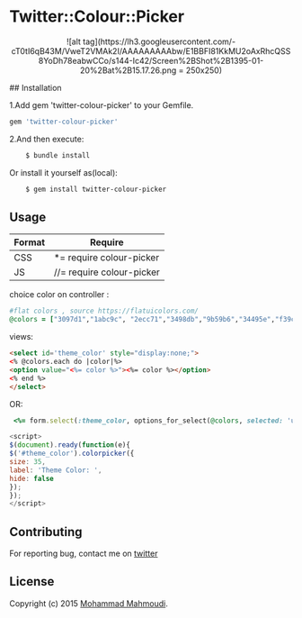 # Twitter::Colour::Picker
<p align="center">
![alt tag](https://lh3.googleusercontent.com/-cT0tI6qB43M/VweT2VMAk2I/AAAAAAAAAbw/E1BBFI81KkMU2oAxRhcQSS8YoDh78eabwCCo/s144-Ic42/Screen%2BShot%2B1395-01-20%2Bat%2B15.17.26.png = 250x250)
</p>
## Installation

1.Add gem 'twitter-colour-picker' to your Gemfile.

```ruby
gem 'twitter-colour-picker'
```

2.And then execute:
```bash
    $ bundle install
```
Or install it yourself as(local):
```bash
    $ gem install twitter-colour-picker
```
## Usage


| Format | Require |
| --- | --- |
| CSS |  *= require colour-picker |
| JS | //= require colour-picker |


choice color on controller :
```ruby
#flat colors , source https://flatuicolors.com/
@colors = ["3097d1","1abc9c", "2ecc71","3498db","9b59b6","34495e","f39c12","d35400","c0392b","bdc3c7","7f8c8d","f1c40f"]
```
views:
```html
<select id='theme_color' style="display:none;">
<% @colors.each do |color|%>
<option value="<%= color %>"><%= color %></option>
<% end %>
</select>

```
OR:
```ruby
 <%= form.select(:theme_color, options_for_select(@colors, selected: 'user selected'),{},{:class=>"...",:id=>'theme_color',:style=>'display:none;'}) %>
```


```javascript
<script>
$(document).ready(function(e){
$('#theme_color').colorpicker({
size: 35,
label: 'Theme Color: ',
hide: false
});
});
</script>
```

## Contributing

For reporting bug, contact me on [twitter](https://twitter.com/mm580486)


## License

Copyright (c) 2015 [Mohammad Mahmoudi](https://twitter.com/mm580486).